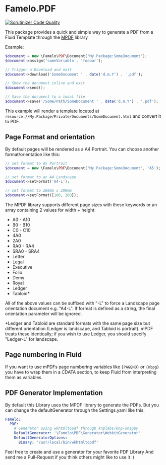 # Famelo.PDF

[![Scrutinizer Code Quality](https://scrutinizer-ci.com/g/mneuhaus/Famelo.PDF/badges/quality-score.png?s=b6c22938502bc98132697e2b98b33429b3a05144)](https://scrutinizer-ci.com/g/mneuhaus/Famelo.PDF/)

This package provides a quick and simple way to generate a PDF from a Fluid Template through
the [MPDF](http://mpdf1.com) library

Example:

```php
$document = new \Famelo\PDF\Document('My.Package:SomeDocument');
$document->assign('someVariable', 'foobar');

// Trigger a Download and exit
$document->download('SomeDocument ' . date('d.m.Y') . '.pdf');

// Show the document inline and exit
$document->send();

// Save the document to a local file
$document->save('/Some/Path/SomeDocument ' . date('d.m.Y') . '.pdf');
```

This example will render a template located at `resource://My.Package/Private/Documents/SomeDocument.html`
and convert it to PDF.


## Page Format and orientation

By default pages will be rendered as a A4 Portrait.
You can choose another format/orientation like this:

```php
// set format to A5 Portrait
$document = new \Famelo\PDF\Document('My.Package:SomeDocument', 'A5');

// set format to an A4 Landscape
$document->setFormat('A4-L');

// set format to 100mm x 200mm
$document->setFormat([100, 200]);
```

The MPDF library supports different page sizes with these keywords or an array containing 2 values for width + height:

- A0 - A10
- B0 - B10
- C0 - C10
- 4A0
- 2A0
- RA0 - RA4
- SRA0 - SRA4
- Letter
- Legal
- Executive
- Folio
- Demy
- Royal
- Ledger
- Tabloid*

All of the above values can be suffixed with "-L" to force a Landscape page orientation document e.g. "A4-L".
If format is defined as a string, the final orientation parameter will be ignored.

*Ledger and Tabloid are standard formats with the same page size but different orientation (Ledger is landscape, and Tabloid is portrait). mPDF treats these identically; if you wish to use Ledger, you should specify "Ledger-L" for landscape.

## Page numbering in Fluid

If you want to use mPDFs page numbering variables like `{PAGENO}` or `{nbpg}` you have to wrap them in a CDATA section, to keep  Fluid from interpreting them as variables.

## PDF Generator Implementation

By default this Library uses the MPDF library to generate the PDFs.
But you can change the defaultGenerator through the Settings.yaml like
this:

```yaml
Famelo:
  PDF:
    # Generator using wkhtmltopdf through knplabs/knp-snappy
    DefaultGenerator: '\Famelo\PDF\Generator\WebkitGenerator'
    DefaultGeneratorOptions:
      Binary: '/usr/local/bin/wkhtmltopdf'
```

Feel free to create and use a generator for your favorite PDF Library
And send me a Pull-Request if you think others might like to use it :)
